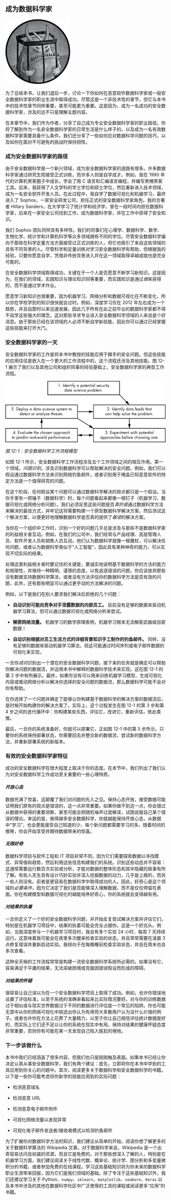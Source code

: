 ## **成为数据科学家**

![image](img/common01.jpg)

为了总结本书，让我们退后一步，讨论一下你如何在恶意软件数据科学家或一般安全数据科学家的职业生涯中取得成功。尽管这是一个非技术性的章节，但它与本书中的技术性章节同样重要，甚至可能更为重要。这是因为，成为一名成功的安全数据科学家，涉及的远不只是理解主题内容。

在本章节中，我们作为作者，分享了自己成为专业安全数据科学家的职业路径。你将了解到作为一名安全数据科学家的日常生活是什么样子的，以及成为一名有效数据科学家需要具备什么条件。我们还分享了一些如何应对数据科学问题的技巧，以及如何在面对不可避免的挑战时保持韧性。

### 成为安全数据科学家的路径

由于安全数据科学是一个新兴领域，成为安全数据科学家的道路有很多。许多数据科学家通过研究生院接受正式训练，而许多人则是自学成才。例如，我在 1990 年代的计算机黑客圈子中成长，学会了用 C 语言和汇编语言编程，并编写黑帽黑客工具。后来，我获得了人文学科的学士学位和硕士学位，然后重新进入技术领域，成为一名安全软件开发人员。在此过程中，我自学了数据可视化和机器学习，最终进入了 Sophos，一家安全研发公司，担任正式的安全数据科学家角色。我的合著者 Hillary Sanders，在大学学习了统计学和经济学，曾在一段时间内担任数据科学家，后来在一家安全公司找到工作，成为数据科学家，并在工作中获得了安全知识。

我们 Sophos 团队同样具有多样性。我们的同事们在心理学、数据科学、数学、生物化学、统计学和计算机科学等众多领域拥有不同的学位。尽管安全数据科学偏向于那些在科学定量方法方面接受过正式训练的人，但它也吸引了来自这些领域的具有不同背景的人。尽管科学和定量训练对学习安全数据科学有帮助，但根据我的经验，只要你愿意自学，凭借非传统背景进入并在这一领域取得卓越成就也是完全可能的。

在安全数据科学领域取得成功，关键在于一个人是否愿意不断学习新知识。这是因为，在我们的领域，实践知识与理论知识同等重要，而实践知识是通过*做*来获得的，而不是通过学术作业。

愿意学习新知识也很重要，因为机器学习、网络分析和数据可视化在不断变化，所以你在学校学到的知识很快就会过时。例如，深度学习仅在 2012 年左右成为一个趋势，并且自那时以来迅速发展，因此几乎所有在此之前毕业的数据科学家都不得不自学这些强大的理念。这对那些寻求专业进入安全数据科学领域的人来说是个好消息。由于那些已经在该领域的人必须不断自学新技能，因此你可以通过已经掌握这些技能来打开大门。

### 安全数据科学家的一天

安全数据科学家的工作是将本书中教授的技能应用于棘手的安全问题。但这些技能的应用往往是嵌入在一个更大的工作流程中的，这个流程还涉及其他技能。图 12-1 展示了我们以及其他公司和组织同事的经验基础上，安全数据科学家的典型工作流程。

![image](img/f0217-01.jpg)

*图 12-1：安全数据科学工作流程模型*

如图 12-1 所示，安全数据科学工作流程涉及五个工作领域之间的相互作用。第一个领域，*问题识别*，涉及识别数据科学可以帮助解决的安全问题。例如，我们可以假设通过数据科学方法来识别网络钓鱼邮件，或者识别用于掩盖已知恶意软件的特定方法是一个值得研究的问题。

在这个阶段，任何假设某个问题可以通过数据科学解决的观点都只是一个假设。当你手里有一把锤子（数据科学）时，每个问题看起来都像一根钉子（机器学习、数据可视化或网络分析问题）。我们必须反思这些问题是否*真的是*通过数据科学方法来解决的最佳方式，并牢记这将需要构建一个原型数据科学解决方案，然后测试这个解决方案，以便更好地理解数据科学是否真的提供了*最佳*的解决方案。

当你在一个组织中工作时，识别一个好的问题几乎总是涉及与那些不是数据科学家的利益相关者互动。例如，在我们的公司中，我们经常与产品经理、高层管理人员、软件开发人员和销售人员互动，他们认为数据科学就像一根魔杖，可以解决任何问题，或者认为数据科学类似于“人工智能”，因此具有某种神奇的能力，可以实现不切实际的结果。

处理这类利益相关者时要记住的关键是，要诚实地说明基于数据科学的方法的能力和局限性，并保持一种精明、谨慎的态度，以免追逐错误的问题。你应该放弃那些没有数据支持数据科学算法，或者没有方法评估你的数据科学方法是否有效的问题，此外，还有那些明显可以通过更手动的方法解决的问题。

例如，以下是我们在别人要求我们解决后拒绝的几个问题：

+   **自动识别可能向竞争对手泄露数据的内部员工。** 目前没有足够的数据来驱动机器学习算法，但可以通过数据可视化或网络分析来尝试。

+   **解密网络流量。** 机器学习的数学原理表明，机器学习根本无法解密武器级加密数据！

+   **自动识别根据对员工生活方式的详细背景知识手工制作的钓鱼邮件。** 同样，没有足够的数据来驱动机器学习算法，但这可能通过时间序列或电子邮件数据的可视化来实现。

一旦你*成功*识别出一个潜在的安全数据科学问题，接下来的任务就是确定可以帮助你解决问题的数据流，并运用本书中解释的数据科学技术来实现。这在图 12-1 的第 2 步中有所展示。最终，如果你没有可以用来训练机器学习模型、生成可视化内容或推动网络分析以解决你选择的安全问题的数据流，那么数据科学可能不会对你有帮助。

在你选择了一个问题并确定了能够让你构建基于数据科学的解决方案的数据流后，是时候开始构建你的解决方案了。实际上，这个过程发生在图 12-1 的第 3 步和第 4 步之间的迭代循环中：你构建某些东西，评估它，改进它，重新评估，依此类推。

最后，一旦你的系统准备好，你就可以部署它，正如图 12-1 中的第 5 步所示。只要你的系统保持部署状态，你需要回去并整合新的数据流，尝试新的数据科学方法，并重新部署系统的新版本。

### 有效的安全数据科学家特征

成功的安全数据科学在很大程度上取决于你的态度。在本节中，我们列出了我们认为对安全数据科学工作成功至关重要的一些心理特质。

#### *开放心态*

数据充满了惊喜，这颠覆了我们对问题的先入之见。保持心态开放，接受数据可能证明我们原有的观点是错误的，这一点非常重要。如果你做不到这一点，你会错过从数据中获得的重要洞察，甚至可能会把随机噪声过度解读，试图说服自己某个错误的理论。幸运的是，做得越多安全数据科学，你就越能保持开放心态，从数据中“学习”，也会更能接受自己知道的少、每个新问题都需要学习的多。随着时间的推移，你会开始享受并期待数据带来的惊喜。

#### *无限好奇*

数据科学项目与软件工程和 IT 项目非常不同，因为它们需要探索数据以寻找模式、异常值和趋势，然后利用这些信息构建我们的系统。识别这些动态并不容易：这通常需要运行数百次实验或分析，才能对数据的整体形态和其中隐藏的故事有所了解。有些人天生具有设计巧妙实验并深入挖掘数据的动力，几乎是上瘾的，而另一些人则没有。前者是更容易在数据科学中取得成功的人。因此，好奇心是这个领域的*必要条件*，因为它决定了我们是否能够深入理解数据，而不是仅仅停留在表面。你在构建模型和数据可视化时越能培养好奇心，你的系统就会变得越有用。

#### *对结果的执着*

一旦你定义了一个好的安全数据科学问题，并开始反复尝试解决方案并评估它们，特别是在机器学习项目中，结果的执着可能会完全占据你。这是一个好兆头。例如，当我深度参与一个机器学习项目时，我会有多个实验 24 小时、每周 7 天持续运行。这意味着我可能会在夜里多次醒来检查实验的状态，并且常常需要在凌晨 3 点修复错误并重新启动实验。我倾向于在每晚睡前检查实验状态，并且在周末也会多次查看。

这种全天候的工作流程常常是构建一流安全数据科学系统所必需的。如果没有它，容易满足于平庸的结果，无法突破困境或克服因错误假设而形成的障碍。

#### *对结果的怀疑*

很容易让自己误以为在一个安全数据科学项目上取得了成功。例如，也许你错误地设置了评估标准，以至于系统的准确率看起来比实际情况要好。对与你的训练数据过于相似或与现实世界数据过于不同的数据进行评估是一个常见的陷阱。你也可能无意中从你的网络可视化中挑选出你认为有用但大多数用户认为没什么价值的例子。或者也许你在方法上花费了大量精力，以至于你让自己相信评估统计数据是好的，而实际上它们还不足以让你的系统在现实中有用。保持对结果的健康怀疑态度非常重要，否则你有可能在某一天发现自己陷入尴尬的境地。

### 下一步该做什么

本书中我们已经涵盖了很多内容，但我们也只是刚刚触及表面。如果本书已经让你决定认真从事安全数据科学，我们有两个建议：首先，立即将你在本书中学到的工具应用到你关心的问题中。其次，阅读更多关于数据科学和安全数据科学的书籍。以下是一些你可能考虑将你新学的技能应用到的实际问题：

+   检测恶意域名

+   检测恶意 URL

+   检测恶意电子邮件附件

+   可视化网络流量以发现异常

+   可视化电子邮件发送者/接收者模式以检测钓鱼邮件

为了扩展你对数据科学方法的知识，我们建议从简单的开始，阅读你想了解更多的关于数据科学算法的 Wikipedia 文章。对于数据科学来说，Wikipedia 是一个出奇容易访问且权威的资源，而且它是免费的。对于那些想深入了解的人，特别是在机器学习方面，我们建议阅读关于线性代数、概率论、统计学、图分析和多变量微积分的书籍，或者参加免费的在线课程。学习这些基础知识将为你未来的数据科学职业生涯带来回报，因为它们是我们领域的基础。除了专注于这些基础知识外，我们还建议学习关于 Python、`numpy`、`sklearn`、`matplotlib`、`seaborn`、`Keras` 以及本书中涉及的其他在数据科学社区中广泛使用的工具的课程或阅读更多“应用”的书籍。
